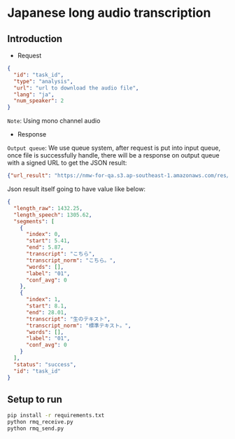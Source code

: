 # Japanese long audio transcription

## Introduction

- Request

```json
{
  "id": "task_id",
  "type": "analysis",
  "url": "url to download the audio file",
  "lang": "ja",
  "num_speaker": 2
}
```

`Note`: Using mono channel audio

- Response

`Output queue`: We use queue system, after request is put into input queue, once file is successfully handle, there will be a response on output queue with a signed URL to get the JSON result:
```json
{"url_result": "https://nmw-for-qa.s3.ap-southeast-1.amazonaws.com/res/86fe8527-e34a-47a6-bc85-c372525160d1.json?AWSAccessKeyId=AKIAU5ATHYMXO5U2X6JS&Signature=tBqVuJ2eO2fxG1OBtrRWsS8gb5w%3D&Expires=1737694853", "status": "success", "length_raw": 190.98, "id": "1058e5e2-3b15-400b-88df-de344f8d95c8", "version": "2.13.7", "env": "saas.jp.prod"}
```
Json result itself going to have value like below:
```json
{
  "length_raw": 1432.25,
  "length_speech": 1305.62,
  "segments": [
    {
      "index": 0,
      "start": 5.41,
      "end": 5.87,
      "transcript": "こちら",
      "transcript_norm": "こちら。",
      "words": [],
      "label": "01",
      "conf_avg": 0
    },
    {
      "index": 1,
      "start": 8.1,
      "end": 28.01,
      "transcript": "生のテキスト",
      "transcript_norm": "標準テキスト。",
      "words": [],
      "label": "01",
      "conf_avg": 0
    }
  ],
  "status": "success",
  "id": "task_id"
}
```

## Setup to run

```bash
pip install -r requirements.txt
python rmq_receive.py
python rmq_send.py
```
